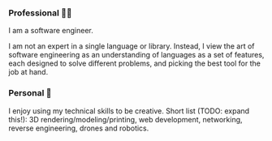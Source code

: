 ### Professional 🧑‍💼

I am a software engineer.

I am not an expert in a single language or library.  Instead, I view the art of software engineering as an understanding of languages as a set of features, each designed to solve different problems, and picking the best tool for the job at hand.

### Personal 🥳

I enjoy using my technical skills to be creative.  Short list (TODO: expand this!): 3D rendering/modeling/printing, web development, networking, reverse engineering, drones and robotics.

<!--
**bradleybossard/bradleybossard** is a ✨ _special_ ✨ repository because its `README.md` (this file) appears on your GitHub profile.

Here are some ideas to get you started:

- 🔭 I’m currently working on ...
- 🌱 I’m currently learning ...
- 👯 I’m looking to collaborate on ...
- 🤔 I’m looking for help with ...
- 💬 Ask me about ...
- 📫 How to reach me: ...
- 😄 Pronouns: ...
- ⚡ Fun fact: ...
-->
